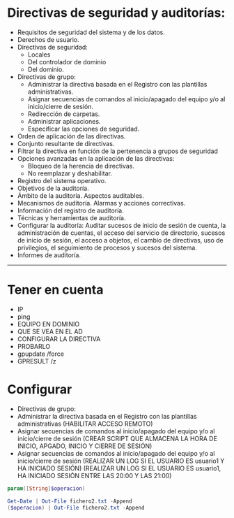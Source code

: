 # Directivas de seguridad y auditorías:
- Requisitos de seguridad del sistema y de los datos.
- Derechos de usuario.
- Directivas de seguridad:
  - Locales
  - Del controlador de dominio
  - Del dominio.
- Directivas de grupo:
  - Administrar la directiva basada en el Registro con las plantillas administrativas.
  - Asignar secuencias de comandos al inicio/apagado del equipo y/o al inicio/cierre de sesión.
  - Redirección de carpetas.
  - Administrar aplicaciones.
  - Especificar las opciones de seguridad.
- Orden de aplicación de las directivas.
- Conjunto resultante de directivas.
- Filtrar la directiva en función de la pertenencia a grupos de seguridad
- Opciones avanzadas en la aplicación de las directivas:
  - Bloqueo de la herencia de directivas.
  - No reemplazar y deshabilitar.
- Registro del sistema operativo.
- Objetivos de la auditoría.
- Ámbito de la auditoría. Aspectos auditables.
- Mecanismos de auditoría. Alarmas y acciones correctivas.
- Información del registro de auditoría.
- Técnicas y herramientas de auditoría.
- Configurar la auditoría: Auditar sucesos de inicio de sesión de cuenta, la administración de cuentas, el acceso del servicio de directorio, sucesos de inicio de sesión, el acceso a objetos, el cambio de directivas, uso de privilegios, el seguimiento de procesos y sucesos del sistema.
- Informes de auditoría.

-----------------------

# Tener en cuenta
 - IP
 - ping
 - EQUIPO EN DOMINIO
 - QUE SE VEA EN EL AD
 - CONFIGURAR LA DIRECTIVA
 - PROBARLO
 - gpupdate /force
 - GPRESULT /z

# Configurar
- Directivas de grupo:
 - Administrar la directiva basada en el Registro con las plantillas administrativas (HABILITAR ACCESO REMOTO)
 - Asignar secuencias de comandos al inicio/apagado del equipo y/o al inicio/cierre de sesión (CREAR SCRIPT QUE ALMACENA LA HORA DE INICIO, APGADO, INICIO Y CIERRE DE SESIÓN)
 - Asignar secuencias de comandos al inicio/apagado del equipo y/o al inicio/cierre de sesión (REALIZAR UN LOG SI EL USUARIO ES usuario1 Y HA INICIADO SESIÓN) (REALIZAR UN LOG SI EL USUARIO ES usuario1, HA INICIADO SESIÓN ENTRE LAS 20:00 Y LAS 21:00)
 
 ```PowerShell
param([String]$operacion)

Get-Date | Out-File fichero2.txt -Append
($operacion) | Out-File fichero2.txt -Append
 ```
